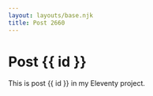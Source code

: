 ```yaml
---
layout: layouts/base.njk
title: Post 2660
---
```


# Post {{ id }}

This is post {{ id }} in my Eleventy project.
